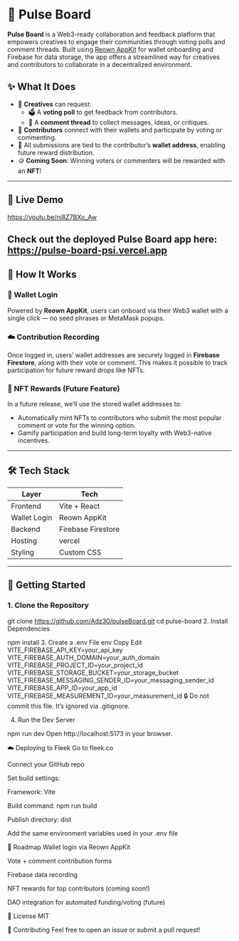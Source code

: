 # 🧠 Pulse Board

**Pulse Board** is a Web3-ready collaboration and feedback platform that empowers creatives to engage their communities through voting polls and comment threads. Built using [Reown AppKit](https://reown.app/) for wallet onboarding and Firebase for data storage, the app offers a streamlined way for creatives and contributors to collaborate in a decentralized environment.

## ✨ What It Does

- 🎨 **Creatives** can request:
  - 🗳️ A **voting poll** to get feedback from contributors.
  - 💬 A **comment thread** to collect messages, ideas, or critiques.
- 🤝 **Contributors** connect with their wallets and participate by voting or commenting.
- 🧾 All submissions are tied to the contributor’s **wallet address**, enabling future reward distribution.
- 🪙 **Coming Soon**: Winning voters or commenters will be rewarded with an **NFT**!

---
## 🚀 Live Demo

https://youtu.be/nj8Z7BXo_Aw

Check out the deployed Pulse Board app here:  
https://pulse-board-psi.vercel.app
---

## 🚀 How It Works

### 🔐 Wallet Login

Powered by **Reown AppKit**, users can onboard via their Web3 wallet with a single click — no seed phrases or MetaMask popups.

### ☁️ Contribution Recording

Once logged in, users’ wallet addresses are securely logged in **Firebase Firestore**, along with their vote or comment. This makes it possible to track participation for future reward drops like NFTs.

### 🧬 NFT Rewards (Future Feature)

In a future release, we’ll use the stored wallet addresses to:
- Automatically mint NFTs to contributors who submit the most popular comment or vote for the winning option.
- Gamify participation and build long-term loyalty with Web3-native incentives.

---

## 🛠️ Tech Stack

| Layer        | Tech                |
| ------------ | ------------------- |
| Frontend     | Vite + React        |
| Wallet Login | Reown AppKit        |
| Backend      | Firebase Firestore  |
| Hosting      | vercel     |
| Styling      | Custom CSS          |

---

## 🧰 Getting Started

### 1. Clone the Repository


git clone https://github.com/Adz30/pulseBoard.git
cd pulse-board
2. Install Dependencies

npm install
3. Create a .env File
env
Copy
Edit
VITE_FIREBASE_API_KEY=your_api_key
VITE_FIREBASE_AUTH_DOMAIN=your_auth_domain
VITE_FIREBASE_PROJECT_ID=your_project_id
VITE_FIREBASE_STORAGE_BUCKET=your_storage_bucket
VITE_FIREBASE_MESSAGING_SENDER_ID=your_messaging_sender_id
VITE_FIREBASE_APP_ID=your_app_id
VITE_FIREBASE_MEASUREMENT_ID=your_measurement_id
🔒 Do not commit this file. It’s ignored via .gitignore.

4. Run the Dev Server

npm run dev
Open http://localhost:5173 in your browser.

☁️ Deploying to Fleek
Go to fleek.co

Connect your GitHub repo

Set build settings:

Framework: Vite

Build command: npm run build

Publish directory: dist

Add the same environment variables used in your .env file

📌 Roadmap
 Wallet login via Reown AppKit

 Vote + comment contribution forms

 Firebase data recording

 NFT rewards for top contributors (coming soon!)

 DAO integration for automated funding/voting (future)

📄 License
MIT

👋 Contributing
Feel free to open an issue or submit a pull request!
